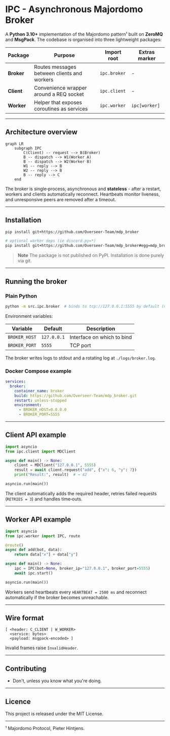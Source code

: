 # IPC - Asynchronous Majordomo Broker

A **Python 3.10+** implementation of the Majordomo pattern¹ built on **ZeroMQ** and **MsgPack**. The codebase is organised into three lightweight packages:

| Package    | Purpose                                     | Import root  | Extras marker |
| ---------- | ------------------------------------------- | ------------ | ------------- |
| **Broker** | Routes messages between clients and workers | `ipc.broker` | -             |
| **Client** | Convenience wrapper around a REQ socket     | `ipc.client` | -             |
| **Worker** | Helper that exposes coroutines as services  | `ipc.worker` | `ipc[worker]` |

---

## Architecture overview

```mermaid
graph LR
    subgraph IPC
        C(Client) -- request --> B(Broker)
        B -- dispatch --> W1(Worker A)
        B -- dispatch --> W2(Worker B)
        W1 -- reply --> B
        W2 -- reply --> B
        B -- reply --> C
    end
```

The broker is single‑process, asynchronous and **stateless** - after a restart, workers and clients automatically reconnect. Heartbeats monitor liveness, and unresponsive peers are removed after a timeout.

---

## Installation

```bash
pip install git+https://github.com/Overseer-Team/mdp_broker

# optional worker deps (ie discord.py=*)
pip install git+https://github.com/Overseer-Team/mdp_broker#egg=mdp_broker[worker]
```

> **Note** The package is not published on PyPI. Installation is done purely via git.

---

## Running the broker

### Plain Python

```bash
python -m src.ipc.broker  # binds to tcp://127.0.0.1:5555 by default (not 0.0.0.0)
```

Environment variables:

| Variable      | Default     | Description                |
| ------------- | ----------- | -------------------------- |
| `BROKER_HOST` | `127.0.0.1` | Interface on which to bind |
| `BROKER_PORT` | `5555`      | TCP port                   |

The broker writes logs to stdout and a rotating log at `./logs/broker.log`.

### Docker Compose example

```yaml
services:
  broker:
    container_name: broker
    build: https://github.com/Overseer-Team/mdp_broker.git
    restart: unless-stopped
    environment:
      - BROKER_HOST=0.0.0.0
      - BROKER_PORT=5555
```

---

## Client API example

```python
import asyncio
from ipc.client import MDClient

async def main() -> None:
    client = MDClient("127.0.0.1", 5555)
    result = await client.request("add", {"x": 6, "y": 7})
    print("Result:", result)  # → 42

asyncio.run(main())
```

The client automatically adds the required header, retries failed requests (`RETRIES = 3`) and handles time‑outs.

---

## Worker API example

```python
import asyncio
from ipc.worker import IPC, route

@route()
async def add(bot, data):
    return data["x"] + data["y"]

async def main() -> None:
    ipc = IPC(bot=None, broker_ip="127.0.0.1", broker_port=5555)
    await ipc.start()

asyncio.run(main())
```

Workers send heartbeats every `HEARTBEAT = 2500 ms` and reconnect automatically if the broker becomes unreachable.

---

## Wire format

```
[ <header: C_CLIENT | W_WORKER>
  <service: bytes>
  <payload: msgpack‑encoded> ]
```

Invalid frames raise `InvalidHeader`.

---

## Contributing

- Don't, unless you know what you're doing.

---

## Licence

This project is released under the MIT License.

---

¹ Majordomo Protocol, Pieter Hintjens.
